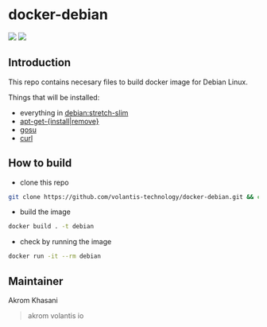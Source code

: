 # docker-debian

[![](https://img.shields.io/badge/GitHub-%E2%86%92-brightgreen.svg)](https://github.com/volantis-technology/docker-debian) [![](https://img.shields.io/badge/Docker%20Hub-%E2%86%92-blue.svg)](https://hub.docker.com/r/volantis/debian)

## Introduction

This repo contains necesary files to build docker image for Debian Linux.

Things that will be installed:

- everything in [debian:stretch-slim](https://hub.docker.com/_/debian/)
- [apt-get-{install|remove}](https://github.com/akr89/apt-get-)
- [gosu](https://github.com/tianon/gosu)
- [curl](https://packages.debian.org/stretch/curl)

## How to build

- clone this repo
```bash
git clone https://github.com/volantis-technology/docker-debian.git && cd docker-debian
```

- build the image
```bash
docker build . -t debian
```

- check by running the image
```bash
docker run -it --rm debian
```

## Maintainer

Akrom Khasani
> akrom <at> volantis <dot> io
